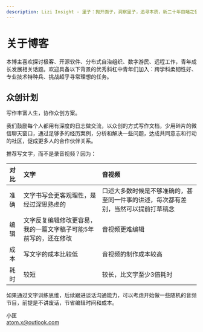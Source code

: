 ```yaml
---
description: Lizi Insight - 里子：抛开面子，洞察里子，追寻本质，新二十年目睹之怪现状。
---
```


# 关于博客

本博主喜欢探讨极客、开源软件、分布式自治组织、数字游民、远程工作，青年成长发展相关话题。欢迎具备以下背景的优秀斜杠中青年们加入：跨学科柔韧性好、专业技术特种兵、挑战超乎寻常理想的任务。

## 众创计划 <a id="chuang-zuo-ji-hua"></a>

写作丰富人生，协作众创方案。

我们鼓励每个人都用有深度的日志做交流，以众创的方式写作文档，少用碎片的微信聊天窗口，通过足够多的经历案例，分析和解决一些问题，达成共同意志和行动的社区，促成更多人的合作伙伴关系。

推荐写文字，而不是录音视频？因为：

| **对比** | **文字** | **音视频** |
| :--- | :--- | :--- |
| 准确 | 文字书写会更客观理性，是经过深思熟虑的 | 口述大多数时候是不够准确的，甚至同一件事的讲述，每次都有差别，当然可以提前打草稿念 |
| 编辑 | 文字反复编辑修改更容易，我的一篇文字稿子可能5年前写的，还在修改 | 音视频更难编辑 |
| 成本 | 写文字的成本比较低 | 音视频的制作成本较高 |
| 耗时 | 较短 | 较长，比文字至少3倍耗时 |

如果通过文字训练思维，后续跟进谈话沟通能力，可以考虑开始做一些随机的音频节目，前提是不讲废话，节省编辑时间和成本。



小匡  
atom.x@outlook.com



